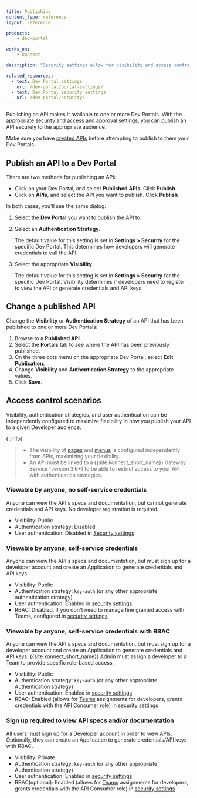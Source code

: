 ```yaml
---
title: Publishing
content_type: reference
layout: reference

products:
    - dev-portal

works_on:
    - konnect

description: "Security settings allow for visibility and access control around Developers accessing your Dev Portal."

related_resources:
  - text: Dev Portal settings
    url: /dev-portal/portal-settings/
  - text: Dev Portal security settings
    url: /dev-portal/security/
---
```


Publishing an API makes it available to one or more Dev Portals. 
With the appropriate [security](/dev-portal/security-settings/) and [access and approval](/dev-portal/access-and-approval/) settings, you can publish an API securely to the appropriate audience.

Make sure you have [created APIs](/dev-portal/apis/) before attempting to publish to them your Dev Portals.

## Publish an API to a Dev Portal

There are two methods for publishing an API:
* Click on your Dev Portal, and select **Published APIs**. Click **Publish**
* Click on **APIs**, and select the API you want to publish. Click **Publish**

In both cases, you'll see the same dialog:

1. Select the **Dev Portal** you want to publish the API to.
2. Select an **Authentication Strategy**. 

   The default value for this setting is set in **Settings > Security** for the specific Dev Portal. 
   This determines how developers will generate credentials to call the API.

3. Select the appropriate **Visibility**. 
  
   The default value for this setting is set in **Settings > Security** for the specific Dev Portal. 
   Visibility determines if developers need to register to view the API or generate credentials and API keys. 

## Change a published API

Change the **Visibility** or **Authentication Strategy** of an API that has been published to one or more Dev Portals:

1. Browse to a **Published API**.
2. Select the **Portals** tab to see where the API has been previously published.
3. On the three dots menu on the appropriate Dev Portal, select **Edit Publication**.
4. Change **Visibility** and **Authentication Strategy** to the appropriate values.
5. Click **Save**.

## Access control scenarios

Visibility, authentication strategies, and user authentication can be independently configured to maximize flexibility in how you publish your API to a given Developer audience.

{:.info}
> * The visibility of [pages](/dev-portal/custom-pages/) and [menus](/dev-portal/portal-customization/) is configured independently from APIs, maximizing your flexibility.
> * An API must be linked to a {{site.konnect_short_name}} Gateway Service (version 3.6+) to be able to restrict access to your API with authentication strategies.

### Viewable by anyone, no self-service credentials

Anyone can view the API's specs and documentation, but cannot generate credentials and API keys. No developer registration is required.
  * Visibility: Public
  * Authentication strategy: Disabled
  * User authentication: Disabled in [Security settings](/dev-portal/security-settings/)

### Viewable by anyone, self-service credentials
Anyone can view the API's specs and documentation, but must sign up for a developer account and create an Application to generate credentials and API keys.
  * Visibility: Public
  * Authentication strategy: `key-auth` (or any other appropriate authentication strategy)
  * User authentication: Enabled in [security settings](/dev-portal/security-settings/)
  * RBAC: Disabled, if you don't need to manage fine grained access with Teams, configured in [security settings](/dev-portal/security-settings/)

### Viewable by anyone, self-service credentials with RBAC
Anyone can view the API's specs and documentation, but must sign up for a developer account and create an Application to generate credentials and API keys. {{site.konnect_short_name}} Admin must assign a developer to a Team to provide specific role-based access.
  * Visibility: Public
  * Authentication strategy: `key-auth` (or any other appropriate Authentication strategy)
  * User authentication: Enabled in [security settings](/dev-portal/security-settings/)
  * RBAC: Enabled (allows for [Teams](/dev-portal/access-and-approval) assignments for developers, grants credentials with the API Consumer role) in [security settings](/dev-portal/security-settings/)

### Sign up required to view API specs and/or documentation
All users must sign up for a Developer account in order to view APIs. Optionally, they can create an Application to generate credentials/API keys with RBAC.
  * Visibility: Private
  * Authentication strategy: `key-auth` (or any other appropriate Authentication strategy)
  * User authentication: Enabled in [security settings](/dev-portal/security-settings/)
  * RBAC(optional): Enabled (allows for [Teams](/dev-portal/access-and-approval) assignments for developers, grants credentials with the API Consumer role) in [security settings](/dev-portal/security-settings/)